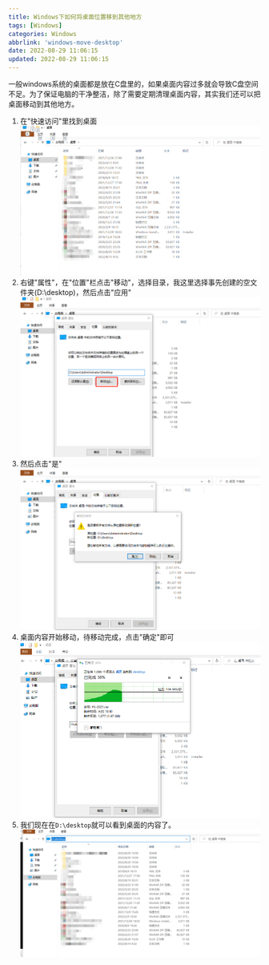 ```yaml
---
title: Windows下如何将桌面位置移到其他地方
tags: [Windows]
categories: Windows
abbrlink: 'windows-move-desktop'
date: 2022-08-29 11:06:15
updated: 2022-08-29 11:06:15
---
```


<div class="note info">一般windows系统的桌面都是放在C盘里的，如果桌面内容过多就会导致C盘空间不足。为了保证电脑的干净整洁，除了需要定期清理桌面内容，其实我们还可以把桌面移动到其他地方。</div>

1. 在"快速访问"里找到桌面
![](/images/window_move_desktop_1.png)
2. 右键"属性"，在"位置"栏点击"移动"，选择目录，我这里选择事先创建的空文件夹(D:\desktop)，然后点击"应用"
![](/images/window_move_desktop_2.png)
3. 然后点击"是"
![](/images/window_move_desktop_3.png)
4. 桌面内容开始移动，待移动完成，点击"确定"即可
![](/images/window_move_desktop_4.png)
5. 我们现在在`D:\desktop`就可以看到桌面的内容了。
![](/images/window_move_desktop_5.png)

